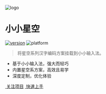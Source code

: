![logo](_media/favicon.ico)

# 小小星空

[![version](https://img.shields.io/github/v/release/xkinput/xxxk?color=brightgreen)](https://github.com/xkinput/xxxk/releases) ![platform](https://img.shields.io/badge/platform-windows|android|linux-yellowgreen)

> 将星空系列汉字编码方案挂载到小小输入法。

* 基于小小输入法，强大而轻巧
* 内置星空系方案，高效且易学
* 深度定制，优化体验



[<i class="fa fa-star-o"></i> &nbsp;关注项目](https://github.com/xkinput/xxxk) [<i class="fa fa-book"></i> &nbsp;快速上手](/install.md)